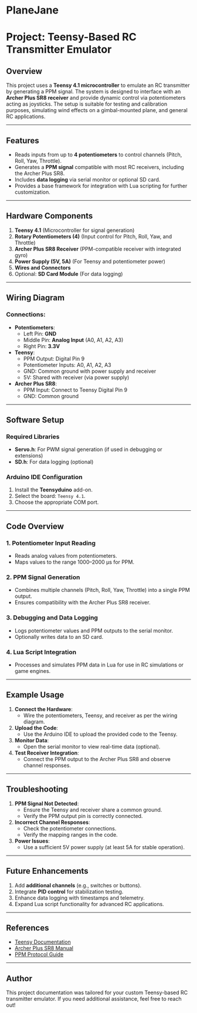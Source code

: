 # PlaneJane
 
# Project: Teensy-Based RC Transmitter Emulator

## Overview
This project uses a **Teensy 4.1 microcontroller** to emulate an RC transmitter by generating a PPM signal. The system is designed to interface with an **Archer Plus SR8 receiver** and provide dynamic control via potentiometers acting as joysticks. The setup is suitable for testing and calibration purposes, simulating wind effects on a gimbal-mounted plane, and general RC applications.

---

## Features
- Reads inputs from up to **4 potentiometers** to control channels (Pitch, Roll, Yaw, Throttle).
- Generates a **PPM signal** compatible with most RC receivers, including the Archer Plus SR8.
- Includes **data logging** via serial monitor or optional SD card.
- Provides a base framework for integration with Lua scripting for further customization.

---

## Hardware Components
1. **Teensy 4.1** (Microcontroller for signal generation)
2. **Rotary Potentiometers (4)** (Input control for Pitch, Roll, Yaw, and Throttle)
3. **Archer Plus SR8 Receiver** (PPM-compatible receiver with integrated gyro)
4. **Power Supply (5V, 5A)** (For Teensy and potentiometer power)
5. **Wires and Connectors**
6. Optional: **SD Card Module** (For data logging)

---

## Wiring Diagram
### Connections:
- **Potentiometers**:
  - Left Pin: **GND**
  - Middle Pin: **Analog Input** (A0, A1, A2, A3)
  - Right Pin: **3.3V**
- **Teensy**:
  - PPM Output: Digital Pin 9
  - Potentiometer Inputs: A0, A1, A2, A3
  - GND: Common ground with power supply and receiver
  - 5V: Shared with receiver (via power supply)
- **Archer Plus SR8**:
  - PPM Input: Connect to Teensy Digital Pin 9
  - GND: Common ground

---

## Software Setup
### Required Libraries
- **Servo.h**: For PWM signal generation (if used in debugging or extensions)
- **SD.h**: For data logging (optional)

### Arduino IDE Configuration
1. Install the **Teensyduino** add-on.
2. Select the board: `Teensy 4.1`.
3. Choose the appropriate COM port.

---

## Code Overview
### 1. **Potentiometer Input Reading**
- Reads analog values from potentiometers.
- Maps values to the range 1000–2000 µs for PPM.

### 2. **PPM Signal Generation**
- Combines multiple channels (Pitch, Roll, Yaw, Throttle) into a single PPM output.
- Ensures compatibility with the Archer Plus SR8 receiver.

### 3. **Debugging and Data Logging**
- Logs potentiometer values and PPM outputs to the serial monitor.
- Optionally writes data to an SD card.

### 4. **Lua Script Integration**
- Processes and simulates PPM data in Lua for use in RC simulations or game engines.

---

## Example Usage
1. **Connect the Hardware**:
   - Wire the potentiometers, Teensy, and receiver as per the wiring diagram.
2. **Upload the Code**:
   - Use the Arduino IDE to upload the provided code to the Teensy.
3. **Monitor Data**:
   - Open the serial monitor to view real-time data (optional).
4. **Test Receiver Integration**:
   - Connect the PPM output to the Archer Plus SR8 and observe channel responses.

---

## Troubleshooting
1. **PPM Signal Not Detected**:
   - Ensure the Teensy and receiver share a common ground.
   - Verify the PPM output pin is correctly connected.
2. **Incorrect Channel Responses**:
   - Check the potentiometer connections.
   - Verify the mapping ranges in the code.
3. **Power Issues**:
   - Use a sufficient 5V power supply (at least 5A for stable operation).

---

## Future Enhancements
1. Add **additional channels** (e.g., switches or buttons).
2. Integrate **PID control** for stabilization testing.
3. Enhance data logging with timestamps and telemetry.
4. Expand Lua script functionality for advanced RC applications.

---

## References
- [Teensy Documentation](https://www.pjrc.com/teensy/)
- [Archer Plus SR8 Manual](https://www.frsky-rc.com/archer-plus-sr8/)
- [PPM Protocol Guide](https://oscarliang.com/ppm-signals/)

---

## Author
This project documentation was tailored for your custom Teensy-based RC transmitter emulator. If you need additional assistance, feel free to reach out!